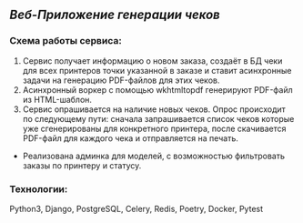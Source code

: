 ## _Веб-Приложение генерации чеков_

### Схема работы сервиса:
1. Сервис получает информацию о новом заказа, создаёт в БД чеки для всех принтеров точки указанной в заказе и ставит асинхронные задачи на генерацию PDF-файлов для этих чеков.
2. Асинхронный воркер с помощью wkhtmltopdf генерируют PDF-файл из HTML-шаблон.
3. Сервис опрашивается на наличие новых чеков. Опрос происходит по следующему пути: сначала запрашивается список чеков которые уже сгенерированы для конкретного принтера, после скачивается PDF-файл для каждого чека и отправляется на печать.

+ Реализована админка для моделей, с возможностью фильтровать заказы по принтеру и статусу.

### Технологии:

Python3, Django, PostgreSQL, Celery, Redis, Poetry, Docker, Pytest
